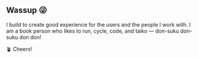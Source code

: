 ## Wassup 😜

I build to create good experience for the users and the people I work with. I am a book person who likes to run, cycle, code, and taiko — don-suku don-suku don don!

🪴 Cheers!
